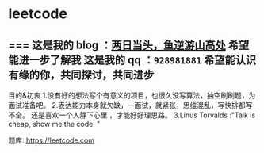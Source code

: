 # leetcode
===
     这是我的 blog ：[两日当头，鱼逆游山高处](http://blog.csdn.net/u010129347) 希望能进一步了解我
     这是我的 qq   ：`928981881`                       希望能认识有缘的你，共同探讨，共同进步
------
目的&初衷
 1.没有好的想法写个有意义的项目，也很久没写算法，抽空刷刷题，为面试准备吧。
 2.表达能力本身就欠缺，一面试，就紧张，思维混乱，写快排都写不全。 还是喜欢一个人静下心里 ，才能好好理思路。
 3.Linus Torvalds :"Talk is cheap, show me the code. " 
 

题库:
          https://leetcode.com
 
